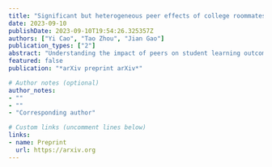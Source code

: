 ```yaml
---
title: "Significant but heterogeneous peer effects of college roommates on academic performance"
date: 2023-09-10
publishDate: 2023-09-10T19:54:26.325357Z
authors: ["Yi Cao", "Tao Zhou", "Jian Gao"]
publication_types: ["2"]
abstract: "Understanding the impact of peers on student learning outcomes is crucial for education management. However, measuring peer effects using regression-based methods on snapshots of observational data remains a challenge. Here we develop a null-model approach to measure student peer effects using longitudinal data on the accommodation and academic performance of 5,288 undergraduates with initial random roommate assignments in China. Specifically, we build roommate null models by randomly shuffling students and propose an assimilation metric to measure differences in roommate performance. Our results show that the actual assimilation is significantly larger than the null-model assimilation, indicating significant peer effects as roommates have more similar performance than random chance. Moreover, assimilation exhibits an overall increasing trend over time, suggesting a stronger peer effect on academic performance as roommates live together longer. Regression analysis further reveals the moderating role of heterogeneous peers. When roommates have little difference in performance, the positive relationship between a focal student’s future performance and the average performance of roommates is more pronounced, and in-dorm relative ranking has an independent positive effect. Our findings provide insights into understanding the role of student roommate peers in impacting academic performance."
featured: false
publication: "*arXiv preprint arXiv*"

# Author notes (optional)
author_notes:
- ""
- ""
- "Corresponding author"

# Custom links (uncomment lines below)
links:
- name: Preprint
  url: https://arxiv.org
---
```


